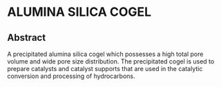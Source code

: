# ALUMINA SILICA COGEL

## Abstract
A precipitated alumina silica cogel which possesses a high total pore volume and wide pore size distribution. The precipitated cogel is used to prepare catalysts and catalyst supports that are used in the catalytic conversion and processing of hydrocarbons.